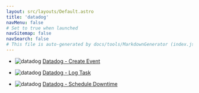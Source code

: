 ```yaml
---
layout: src/layouts/Default.astro
title: 'datadog'
navMenu: false
# Set to true when launched
navSitemap: false
navSearch: false
# This file is auto-generated by docs/tools/MarkdownGenerator (index.js)
---
```


<ul>

<li>

![datadog](https://i.octopus.com/library/step-templates/datadog.png) [Datadog - Create Event](/integrations/datadog/datadog-create-event)

</li>
        
<li>

![datadog](https://i.octopus.com/library/step-templates/datadog.png) [Datadog - Log Task](/integrations/datadog/datadog-log-task)

</li>
        
<li>

![datadog](https://i.octopus.com/library/step-templates/datadog.png) [Datadog - Schedule Downtime](/integrations/datadog/datadog-schedule-downtime)

</li>
        
</ul>
